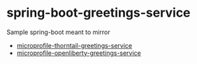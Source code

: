 # spring-boot-greetings-service

Sample spring-boot meant to mirror 
* [microprofile-thorntail-greetings-service](https://github.com/hchan/microprofile-thorntail-greetings-service)
* [microprofile-openliberty-greetings-service](https://github.com/hchan/microprofile-openliberty-greetings-service)
